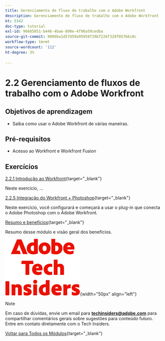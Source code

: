 ```yaml
---
title: Gerenciamento de fluxo de trabalho com o Adobe Workfront
description: Gerenciamento de fluxo de trabalho com o Adobe Workfront
kt: 5342
doc-type: tutorial
exl-id: 96685851-b446-4bae-890e-4f96a59cedba
source-git-commit: 9099ba1d57d59a95958f29bf226f329f057b6c0c
workflow-type: tm+mt
source-wordcount: '112'
ht-degree: 3%

---
```


# 2.2 Gerenciamento de fluxos de trabalho com o Adobe Workfront

## Objetivos de aprendizagem

- Saiba como usar o Adobe Workfront de várias maneiras.

## Pré-requisitos

- Acesso ao Workfront e Workfront Fusion

## Exercícios

[2.2.1 Introdução ao Workfront](./ex1.md){target="_blank"}

Neste exercício, ...

[2.2.5 Integração do Workfront + Photoshop](./ex5.md){target="_blank"}

Neste exercício, você configurará e começará a usar o plug-in que conecta o Adobe Photoshop com o Adobe Workfront.

[Resumo e benefícios](./summary.md){target="_blank"}

Resumo desse módulo e visão geral dos benefícios.

![Informantes técnicos](./../../../assets/images/techinsiders.png){width="50px" align="left"}

>[!NOTE]
>
>Em caso de dúvidas, envie um email para **techinsiders@adobe.com** para compartilhar comentários gerais sobre sugestões para conteúdo futuro. Entre em contato diretamente com o Tech Insiders.

[Voltar para Todos os Módulos](../../../overview.md){target="_blank"}
